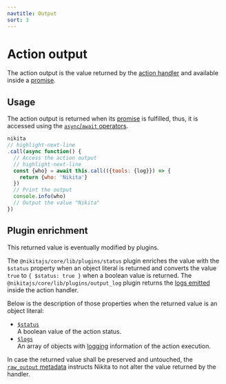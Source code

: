 ```yaml
---
navtitle: Output
sort: 3
---
```


# Action output

The action output is the value returned by the [action handler](/current/api/handler) and available inside a [promise](/current/guide/promise).

## Usage

The action output is returned when its [promise](/current/guide/promise) is fulfilled, thus, it is accessed using the [`async`/`await` operators](https://nodejs.dev/learn/modern-asynchronous-javascript-with-async-and-await).

```js
nikita
// highlight-next-line
.call(async function() {
  // Access the action output
  // highlight-next-line
  const {who} = await this.call(({tools: {log}}) => {
    return {who: 'Nikita'}
  })
  // Print the output
  console.info(who)
  // Output the value "Nikita"
})
```

## Plugin enrichment

This returned value is eventually modified by plugins.

The `@nikitajs/core/lib/plugins/status` plugin enriches the value with the `$status` property when an object literal is returned and converts the value `true` to `{ $status: true }` when a boolean value is returned. The `@nikitajs/core/lib/plugins/output_log` plugin returns the [logs emitted](/current/api/tools/log) inside the action handler.

Below is the description of those properties when the returned value is an object literal:

- [`$status`](/current/api/output/status)   
  A boolean value of the action status.
- [`$logs`](/current/api/output/logs)   
  An array of objects with [logging](/current/guide/logging_debugging) information of the action execution.

In case the returned value shall be preserved and untouched, the [`raw_output` metadata](/current/api/metadata/raw_output) instructs Nikita to not alter the value returned by the handler.
